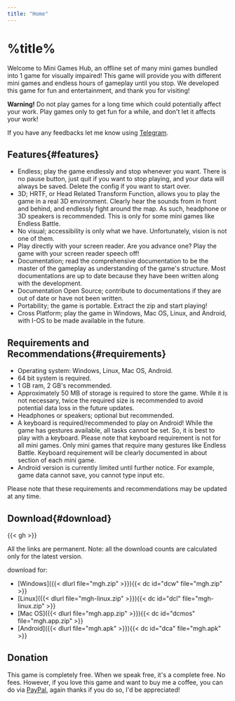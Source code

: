 ```yaml
---
title: "Home"
---
```

# %title%
Welcome to Mini Games Hub, an offline set of many mini games bundled into 1 game for visually impaired!
This game will provide you with different mini games and endless hours of gameplay until you stop. We developed this game for fun and entertainment, and thank you for visiting!

**Warning!** Do not play games for a long time which could potentially affect your work. Play games only to get fun for a while, and don't let it affects your work!

If you have any feedbacks let me know using [Telegram](https://t.me/harrymkt).

## Features{#features}
* Endless; play the game endlessly and stop whenever you want. There is no pause button, just quit if you want to stop playing, and your data will always be saved. Delete the config if you want to start over.
* 3D; HRTF, or Head Related Transform Function, allows you to play the game in a real 3D environment. Clearly hear the sounds from in front and behind, and endlessly fight around the map. As such, headphone or 3D speakers is recommended. This is only for some mini games like Endless Battle.
* No visual; accessibility is only what we have. Unfortunately, vision is not one of them.
* Play directly with your screen reader. Are you advance one? Play the game with your screen reader speech off!
* Documentation; read the comprehensive documentation to be the master of the gameplay as understanding of the game's structure. Most documentations are up to date because they have been written along with the development.
* Documentation Open Source; contribute to documentations if they are out of date or have not been written.
* Portability; the game is portable. Extract the zip and start playing!
* Cross Platform; play the game in Windows, Mac OS, Linux, and Android, with I-OS to be made available in the future.

## Requirements and Recommendations{#requirements}
* Operating system: Windows, Linux, Mac OS, Android.
* 64 bit system is required.
* 1 GB ram, 2 GB's recommended.
* Approximately 50 MB of storage is required to store the game. While it is not necessary, twice the required size is recommended to avoid potential data loss in the future updates.
* Headphones or speakers; optional but recommended.
* A keyboard is required/recommended to play on Android! While the game has gestures available, all tasks cannot be set. So, it is best to play with a keyboard. Please note that keyboard requirement is not for all mini games. Only mini games that require many gestures like Endless Battle. Keyboard requirement will be clearly documented in about section of each mini game.
* Android version is currently limited until further notice. For example, game data cannot save, you cannot type input etc.

Please note that these requirements and recommendations may be updated at any time.

## Download{#download}
<p id="version"></p>
<p id="version_date"></p>
<p id="totaldownload"></p>
{{< gh >}}

All the links are permanent. Note: all the download counts are calculated only for the latest version.

download for:
* [Windows]({{< dlurl file="mgh.zip" >}})<span id="dcw"></span>{{< dc id="dcw" file="mgh.zip" >}}
* [Linux]({{< dlurl file="mgh-linux.zip" >}})<span id="dcl"></span>{{< dc id="dcl" file="mgh-linux.zip" >}}
* [Mac OS]({{< dlurl file="mgh.app.zip" >}})<span id="dcmos"></span>{{< dc id="dcmos" file="mgh.app.zip" >}}
* [Android]({{< dlurl file="mgh.apk" >}})<span id="dca"></span>{{< dc id="dca" file="mgh.apk" >}}

## Donation
This game is completely free. When we speak free, it's a complete free. No fees. However, if you love this game and want to buy me a coffee, you can do via [PayPal](https://paypal.me/harrymk64), again thanks if you do so, I'd be appreciated!